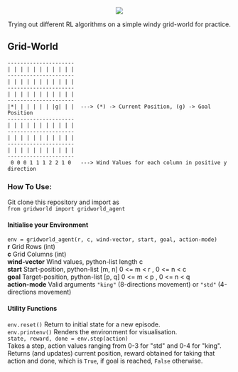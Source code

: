 <p align="center">
  <img src="https://user-images.githubusercontent.com/45385843/90400641-65856000-e0ba-11ea-8cc6-da167a4ea047.png" />  
</p>
<p align="center"; font-weight:"bold">
  Trying out different RL algorithms on a simple windy grid-world for practice.
</p>


  
## Grid-World
```
---------------------
| | | | | | | | | | |
---------------------
| | | | | | | | | | |
---------------------
| | | | | | | | | | |                  
---------------------
|*| | | | | | |g| | |  ---> (*) -> Current Position, (g) -> Goal Position
---------------------
| | | | | | | | | | |
---------------------
| | | | | | | | | | |
---------------------
| | | | | | | | | | |              
---------------------                  
 0 0 0 1 1 1 2 2 1 0   ---> Wind Values for each column in positive y direction
```
 ### How To Use:
 Git clone this repository and import as   
 ```from gridworld import gridworld_agent```
 
 #### Initialise your Environment 
 ```env = gridworld_agent(r, c, wind-vector, start, goal, action-mode)```  
 **r**             Grid Rows (int)  
 **c**             Grid Columns (int)  
 **wind-vector**   Wind values, python-list length c  
 **start**         Start-position, python-list [m, n]  0 <= m < r , 0 <= n < c   
 **goal**          Target-position, python-list [p, q]  0 <= m < p , 0 <= n < q  
 **action-mode**   Valid arguments `"king"` (8-directions movement) or `"std"` (4-directions movement)

#### Utility Functions
`env.reset()`      Return to initial state for a new episode.  
`env.printenv()`   Renders the environment for visualisation.   
`state, reward, done = env.step(action)`  
Takes a step, action values ranging from 0-3  for "std" and 0-4 for "king". Returns (and updates) current position, reward obtained for taking that action and done, which is `True`, if goal is reached, `False` otherwise.
